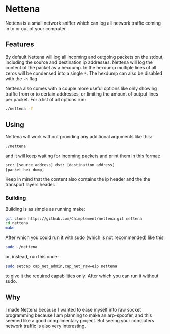 # Nettena
Nettena is a small network sniffer which can log all network traffic coming in to or out of your computer.
## Features
By default Nettena will log all incoming and outgoing packets on the stdout, including the source and destination ip addresses. Nettena will log the content of the packet as a hexdump. In the hexdump multiple lines of all zeros will be condensed into a single `*`. The hexdump can also be disabled with the `-h` flag.

Nettena also comes with a couple more useful options like only showing traffic from or to certain addresses, or limiting the amount of output lines per packet.
For a list of all options run:
```bash
./nettena -?
```

## Using
Nettena will work without providing any additional arguments like this:
```bash
./nettena
```
and it will keep waiting for incoming packets and print them in this format:
```
src: [source address] dst: [destination address]
[packet hex dump]
```
Keep in mind that the content also contains the ip header and the the transport layers header.

### Building
Building is as simple as running make:
```bash
git clone https://github.com/Chimplement/nettena.git nettena
cd nettena
make
```
After which you could run it with sudo (which is not recommended) like this:
```bash
sudo ./nettena
```
or, instead, run this once:
```bash
sudo setcap cap_net_admin,cap_net_raw=eip nettena
```
to give it the required capabilities only.
After which you can run it without sudo.

## Why
I made Nettena because I wanted to ease myself into raw socket programming because I am planning to make an arp-spoofer, and this seemed like a good complimentary project. But seeing your computers network traffic is also very interesting.